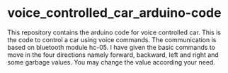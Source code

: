 # voice_controlled_car_arduino-code
This repository contains the arduino code for voice controlled car. 
This is the code to control a car using voice commands. The communication is based on bluetooth module hc-05. I have given the basic commands to move in the four directions namely forward, backward, left and right and some garbage values. You may change the value according your need. 
